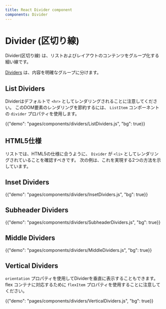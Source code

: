 ```yaml
---
title: React Divider component
components: Divider
---
```


# Divider (区切り線)

<p class="description">Divider(区切り線) は、リストおよびレイアウトのコンテンツをグループ化する細い線です。</p>

[Dividers](https://material.io/design/components/dividers.html) は、内容を明確なグループに分けます。

## List Dividers

Dividerはデフォルトで `<hr>` としてレンダリングされることに注意してください。 このDOM要素のレンダリングを節約するには、 `ListItem` コンポーネントの `divider` プロパティを使用します。

{{"demo": "pages/components/dividers/ListDividers.js", "bg": true}}

## HTML5仕様

リストでは、HTML5の仕様に合うように、 `Divider` が `<li>` としてレンダリングされていることを確認すべきです。 次の例は、これを実現する2つの方法を示しています。

## Inset Dividers

{{"demo": "pages/components/dividers/InsetDividers.js", "bg": true}}

## Subheader Dividers

{{"demo": "pages/components/dividers/SubheaderDividers.js", "bg": true}}

## Middle Dividers

{{"demo": "pages/components/dividers/MiddleDividers.js", "bg": true}}

## Vertical Dividers

`orientation` プロパティを使用してDividerを垂直に表示することもできます。 flex コンテナに対応するために `flexItem` プロパティを使用することに注意してください。

{{"demo": "pages/components/dividers/VerticalDividers.js", "bg": true}}